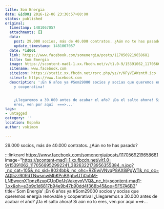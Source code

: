 ```yaml
---
title: Som Energia
date: &id001 2016-12-06 23:30:57+00:00
status: published
original:
  timestamp: 1481067057
  attachments: []
  data:
    post: 29.000 socios, más de 40.000 contratos. ¿Aún no te has pasado?
    update_timestamp: 1481067057
  date: *id001
  link: https://www.facebook.com/somenergia/posts/1170569219658681
  title: Som Energia
  image: https://scontent-mad1-1.xx.fbcdn.net/v/t1.0-9/15391062_1170566952992241_3826322173956355384_n.jpg?_nc_cat=105&_nc_sid=8024bb&_nc_ohc=RZEwjVNvqP8AX8jPgWT&_nc_oc=AQl5zzR0RdTNwsmwMbKPnBAghyUTi0obM-LNEwxcnXTpnz6zupCUpDqfJsVakgvoVVQ&_nc_ht=scontent-mad1-1.xx&oh=e3b9c1d6817b94e9b47b90dd4f368b45&oe=5F57A6B3
  sitename: www.facebook.com
  siteicon: https://static.xx.fbcdn.net/rsrc.php/yz/r/KFyVIAWzntM.ico
  siteurl: https://www.facebook.com
  description: '¡En 6 años ya #Som29000 socios y socias que queremos energía renovable
    y cooperativa!


    ¿Llegaremos a 30.000 antes de acabar el año? ¡Da el salto ahora! Si aún no lo
    eres, ven por aquí  ===>...'
tags:
- untagged
category: ''
location: España
author: vokimon

---
```

29.000 socios, más de 40.000 contratos. ¿Aún no te has pasado?

:::linkcard https://www.facebook.com/somenergia/posts/1170569219658681 image="https://scontent-mad1-1.xx.fbcdn.net/v/t1.0-9/15391062_1170566952992241_3826322173956355384_n.jpg?_nc_cat=105&_nc_sid=8024bb&_nc_ohc=RZEwjVNvqP8AX8jPgWT&_nc_oc=AQl5zzR0RdTNwsmwMbKPnBAghyUTi0obM-LNEwxcnXTpnz6zupCUpDqfJsVakgvoVVQ&_nc_ht=scontent-mad1-1.xx&oh=e3b9c1d6817b94e9b47b90dd4f368b45&oe=5F57A6B3" title='Som Energia'
    ¡En 6 años ya #Som29000 socios y socias que queremos energía renovable y cooperativa!        ¿Llegaremos a 30.000 antes de acabar el año? ¡Da el salto ahora! Si aún no lo eres, ven por aquí  ===>...

